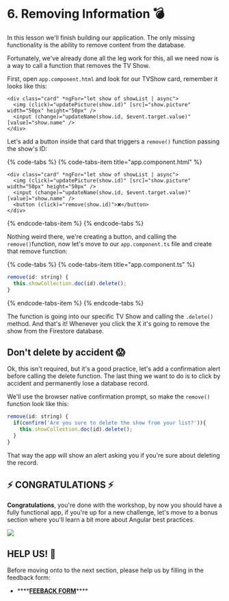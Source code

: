 # 6. Removing Information 💣

In this lesson we'll finish building our application. The only missing functionality is the ability to remove content from the database.

Fortunately, we've already done all the leg work for this, all we need now is a way to call a function that removes the TV Show.

First, open `app.component.html` and look for our TVShow card, remember it looks like this:

```markup
<div class="card" *ngFor="let show of showList | async">
  <img (click)="updatePicture(show.id)" [src]="show.picture" width="50px" height="50px" />
  <input (change)="updateName(show.id, $event.target.value)" [value]="show.name" />
</div>
```

Let's add a button inside that card that triggers a `remove()` function passing the show's ID:

{% code-tabs %}
{% code-tabs-item title="app.component.html" %}
```markup
<div class="card" *ngFor="let show of showList | async">
  <img (click)="updatePicture(show.id)" [src]="show.picture" width="50px" height="50px" />
  <input (change)="updateName(show.id, $event.target.value)" [value]="show.name" />
  <button (click)="remove(show.id)">❌</button>
</div>
```
{% endcode-tabs-item %}
{% endcode-tabs %}

Nothing weird there, we're creating a button, and calling the `remove()`function, now let's move to our `app.component.ts` file and create that remove function:

{% code-tabs %}
{% code-tabs-item title="app.component.ts" %}
```javascript
remove(id: string) {
  this.showCollection.doc(id).delete();
}
```
{% endcode-tabs-item %}
{% endcode-tabs %}

The function is going into our specific TV Show and calling the `.delete()` method. And that's it! Whenever you click the X it's going to remove the show from the Firestore database.

## Don't delete by accident 😱

Ok, this isn't required, but it's a good practice, let's add a confirmation alert before calling the delete function. The last thing we want to do is to click by accident and permanently lose a database record.

We'll use the browser native confirmation prompt, so make the `remove()` function look like this:

```javascript
remove(id: string) {
  if(confirm('Are you sure to delete the show from your list?')){
    this.showCollection.doc(id).delete();
  }
}
```

That way the app will show an alert asking you if you're sure about deleting the record.

## ⚡ CONGRATULATIONS ⚡

**Congratulations**, you're done with the workshop, by now you should have a fully functional app, if you're up for a new challenge, let's move to a bonus section where you'll learn a bit more about Angular best practices.

![](https://media.giphy.com/media/nDSlfqf0gn5g4/giphy.gif)

## HELP US! 🙏

Before moving onto to the next section, please help us by filling in the feedback form:

* \*\*\*\*[**FEEBACK FORM**](https://docs.google.com/forms/d/e/1FAIpQLSd-IHXNx8q7xQnCyk9gJHGaOTU02cTmRzPkmv3T3II3wEZNgw/viewform)\*\*\*\*





